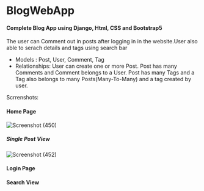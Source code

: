 

# BlogWebApp

#### Complete Blog App using Django, Html, CSS and Bootstrap5
The user can Comment out in posts after logging in in the website.User also able to serach details and tags using search bar 

- Models : Post, User, Comment, Tag
- Relationships: User can create one or more Post. Post has many Comments and Comment belongs to a User. Post has many Tags and a Tag also belongs to many Posts(Many-To-Many) and a tag created by user. 

Scrrenshots:

#### Home Page

![Screenshot (450)](https://github.com/DebasishMohanta10/BlogWebApp/assets/96058790/e98a9a08-69d8-4356-9b20-84b7589e57b7)

##### Single Post View
![Screenshot (452)](https://github.com/DebasishMohanta10/BlogWebApp/assets/96058790/3dcf4100-c065-4d9b-aa26-3a9715ae3775)

#### Login Page


#### Search View
